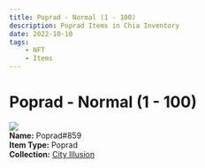 ```yaml
---
title: Poprad - Normal (1 - 100)
description: Poprad Items in Chia Inventory
date: 2022-10-10
tags:
    - NFT
    - Items
---
```


# Poprad - Normal (1 - 100)
<div class="item_thumbnail">
<img loading="lazy" src="https://ovnmsjiiaztn22ltdjp3zonkxurcgr6r3vidqgpfmhlh257tti.arweave.net/dVrJJQgGZt1pcxpfvLmqvSIj_R9HdUDgZ5WHWfXfzmo"><br/>
<div><strong>Name:</strong> Poprad#859</div>
<div><strong>Item Type:</strong> Poprad</div>
<div><strong>Collection:</strong> <a href="https://www.spacescan.io/xch/nft/collection/col1lend2dcn558km4wcwta4xnkfv3xpcmlp9kyt0m909emvfxechlyqdl5ndg">City Illusion</a></div>
</div>

